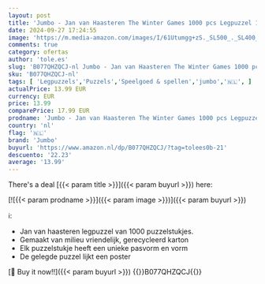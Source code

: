 ```yaml
---
layout: post
title: 'Jumbo - Jan van Haasteren The Winter Games 1000 pcs Legpuzzel 1000 stuk s '
date: 2024-09-27 17:24:55
image: 'https://m.media-amazon.com/images/I/61Utumgg+zS._SL500_._SL400_.jpg'
comments: true
category: ofertas
author: 'tole.es'
slug: 'B077QHZQCJ-nl Jumbo - Jan van Haasteren The Winter Games 1000 pcs...'
sku: 'B077QHZQCJ-nl'
tags: [ 'Legpuzzels','Puzzels','Speelgoed & spellen','jumbo','🇳🇱', ]
actualPrice: 13.99 EUR
currency: EUR
price: 13.99
comparePrice: 17.99 EUR
prodname: 'Jumbo - Jan van Haasteren The Winter Games 1000 pcs Legpuzzel 1000 stuk s '
country: 'nl'
flag: '🇳🇱'
brand: 'Jumbo'
buyurl: 'https://www.amazon.nl/dp/B077QHZQCJ/?tag=tolees0b-21'
descuento: '22.23'
average: '13.99'
---
```


There's a deal [{{< param title >}}]({{< param buyurl >}})  here:

[![{{< param prodname >}}]({{< param image >}})]({{< param buyurl >}})

ℹ️:

- Jan van haasteren legpuzzel van 1000 puzzelstukjes.
- Gemaakt van milieu vriendelijk, gerecycleerd karton
- Elk puzzelstukje heeft een unieke pasvorm en vorm
- De gelegde puzzel lijkt een poster

[🛒 Buy it now!!]({{< param buyurl >}})
{{<world>}}B077QHZQCJ{{</world>}}
